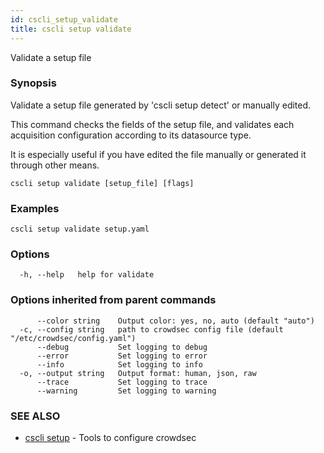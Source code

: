 ```yaml
---
id: cscli_setup_validate
title: cscli setup validate
---
```

Validate a setup file

### Synopsis

Validate a setup file generated by 'cscli setup detect' or manually edited.

This command checks the fields of the setup file, and validates
each acquisition configuration according to its datasource type.

It is especially useful if you have edited the file manually or
generated it through other means.

```
cscli setup validate [setup_file] [flags]
```

### Examples

```
cscli setup validate setup.yaml
```

### Options

```
  -h, --help   help for validate
```

### Options inherited from parent commands

```
      --color string    Output color: yes, no, auto (default "auto")
  -c, --config string   path to crowdsec config file (default "/etc/crowdsec/config.yaml")
      --debug           Set logging to debug
      --error           Set logging to error
      --info            Set logging to info
  -o, --output string   Output format: human, json, raw
      --trace           Set logging to trace
      --warning         Set logging to warning
```

### SEE ALSO

* [cscli setup](/cscli/cscli_setup.md)	 - Tools to configure crowdsec

